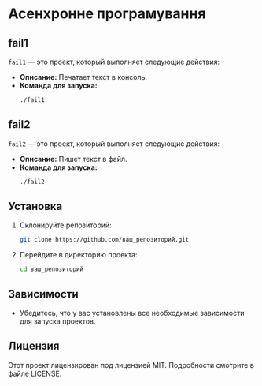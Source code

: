 # Асенхронне програмування

## fail1

`fail1` — это проект, который выполняет следующие действия:

- **Описание:** Печатает текст в консоль.
- **Команда для запуска:** 
    ```bash
    ./fail1
    ```

## fail2

`fail2` — это проект, который выполняет следующие действия:

- **Описание:** Пишет текст в файл.
- **Команда для запуска:** 
    ```bash
    ./fail2
    ```

## Установка

1. Склонируйте репозиторий:
    ```bash
    git clone https://github.com/ваш_репозиторий.git
    ```
2. Перейдите в директорию проекта:
    ```bash
    cd ваш_репозиторий
    ```

## Зависимости

- Убедитесь, что у вас установлены все необходимые зависимости для запуска проектов.

## Лицензия

Этот проект лицензирован под лицензией MIT. Подробности смотрите в файле LICENSE.

